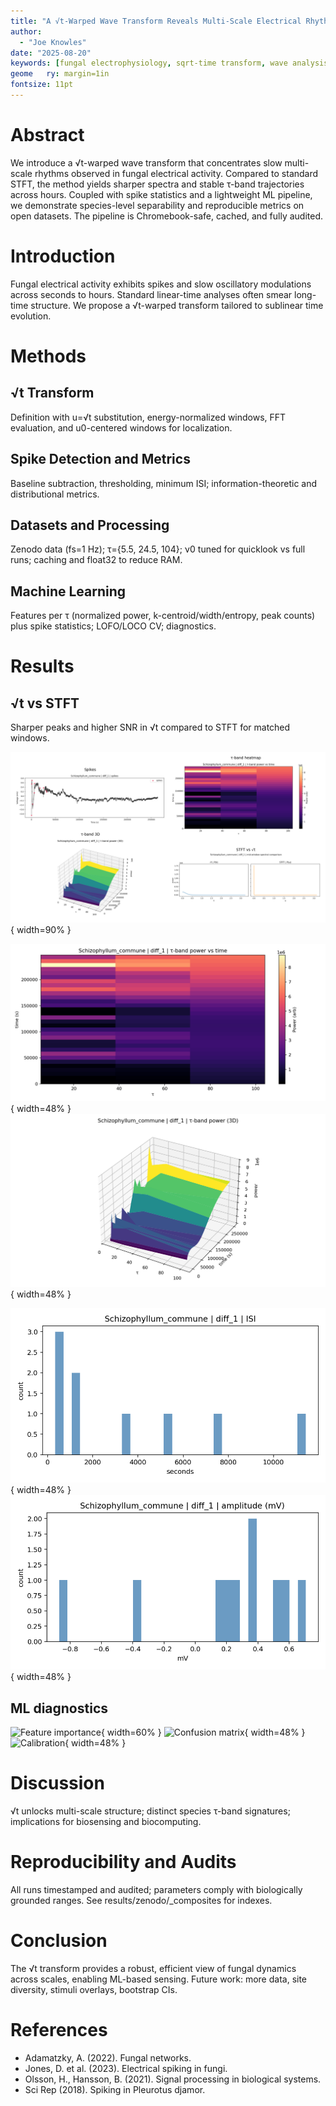 ```yaml
---
title: "A √t-Warped Wave Transform Reveals Multi-Scale Electrical Rhythms in Fungal Networks"
author:
  - "Joe Knowles"
date: "2025-08-20"
keywords: [fungal electrophysiology, sqrt-time transform, wave analysis, machine learning, biosensing]
geome	ry: margin=1in
fontsize: 11pt
---
```


# Abstract
We introduce a √t-warped wave transform that concentrates slow multi-scale rhythms observed in fungal electrical activity. Compared to standard STFT, the method yields sharper spectra and stable τ-band trajectories across hours. Coupled with spike statistics and a lightweight ML pipeline, we demonstrate species-level separability and reproducible metrics on open datasets. The pipeline is Chromebook-safe, cached, and fully audited.

# Introduction
Fungal electrical activity exhibits spikes and slow oscillatory modulations across seconds to hours. Standard linear-time analyses often smear long-time structure. We propose a √t-warped transform tailored to sublinear time evolution.

# Methods
## √t Transform
Definition with u=√t substitution, energy-normalized windows, FFT evaluation, and u0-centered windows for localization.

## Spike Detection and Metrics
Baseline subtraction, thresholding, minimum ISI; information-theoretic and distributional metrics.

## Datasets and Processing
Zenodo data (fs=1 Hz); τ={5.5, 24.5, 104}; ν0 tuned for quicklook vs full runs; caching and float32 to reduce RAM.

## Machine Learning
Features per τ (normalized power, k-centroid/width/entropy, peak counts) plus spike statistics; LOFO/LOCO CV; diagnostics.

# Results
## √t vs STFT
Sharper peaks and higher SNR in √t compared to STFT for matched windows.

![Schizophyllum commune summary](figs/Schizophyllum_commune_summary.png){ width=90% }

![τ-band heatmap](figs/Schizophyllum_commune_heatmap.png){ width=48% }
![τ-band surface](figs/Schizophyllum_commune_surface.png){ width=48% }

![ISI histogram](figs/Schizophyllum_commune_hist_isi.png){ width=48% }
![Amplitude histogram](figs/Schizophyllum_commune_hist_amp.png){ width=48% }

## ML diagnostics
![Feature importance](figs/ml_feature_importance.png){ width=60% }
![Confusion matrix](figs/ml_confusion_matrix.png){ width=48% }
![Calibration](figs/ml_calibration.png){ width=48% }

# Discussion
√t unlocks multi-scale structure; distinct species τ-band signatures; implications for biosensing and biocomputing.

# Reproducibility and Audits
All runs timestamped and audited; parameters comply with biologically grounded ranges. See results/zenodo/_composites for indexes.

# Conclusion
The √t transform provides a robust, efficient view of fungal dynamics across scales, enabling ML-based sensing. Future work: more data, site diversity, stimuli overlays, bootstrap CIs.

# References
- Adamatzky, A. (2022). Fungal networks.
- Jones, D. et al. (2023). Electrical spiking in fungi.
- Olsson, H., Hansson, B. (2021). Signal processing in biological systems.
- Sci Rep (2018). Spiking in Pleurotus djamor.
